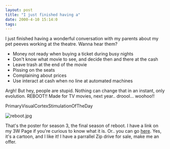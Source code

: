 ```yaml
---
layout: post
title: "I just finished having a"
date: 2000-4-10 15:14:0
tags: 
---
```


I just finished having a wonderful conversation with my parents about my pet peeves working at the theatre. Wanna hear them?



  * Money not ready when buying a ticket during busy nights
  * Don't know what movie to see, and decide then and there at the cash
  * Leave trash at the end of the movie
  * Pissing on the seats
  * Complaining about prices
  * Use interact at cash when no line at automated machines


Argh! But hey, people are stupid. Nothing can change that in an instant, only evolution. REBOOT!! Made for TV movies, next year.. droool... woohoo!!




PrimaryVisualCortexStimulationOfTheDay



![reboot.jpg][1]






That's the poster for season 3, the final season of reboot. I have a link on my 3W Page if you're curious to know what it is. Or.. you can go [here][2]. Yes, it's a cartoon, and I like it! I have a parrallel Zip drive for sale, make me an offer.



   [1]: http://2.bp.blogspot.com/-y7SX02p5z_o/Tn0P8gdrIaI/AAAAAAAAAMU/YmQ1PFKDD_I/s320/reboot.jpg
   [2]: http://www.inwap.com/mf/reboot/

